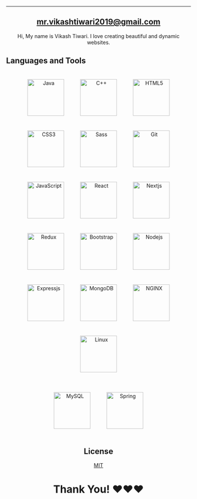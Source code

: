 

###

<div align="center">
  <a href="https://www.linkedin.com/in/vikashtiwarii/" target="_blank">
  
  </a>

  
</div>
<hr/>

<div align="center">
<h2>
    <a href="mailto:mr.vikashtiwari2019@gmail.com">mr.vikashtiwari2019@gmail.com</a>
</h2>
Hi,
My name is Vikash Tiwari.
I love creating beautiful and dynamic websites.
  
</div>

## Languages and Tools  
<div align="center">  
<a href="http://getbem.com/" target="_blank"><img style="margin: 20px" src="https://cdn.worldvectorlogo.com/logos/java.svg" alt="Java" height="100" /></a>
<a href="http://getbem.com/" target="_blank"><img style="margin: 20px" src="https://profilinator.rishav.dev/skills-assets/cplusplus-original.svg" alt="C++" height="100" /></a>
<a href="https://en.wikipedia.org/wiki/HTML5" target="_blank"><img style="margin: 20px" src="https://profilinator.rishav.dev/skills-assets/html5-original-wordmark.svg" alt="HTML5" height="100" /></a> 
<a href="https://www.w3schools.com/css/" target="_blank"><img style="margin: 20px" src="https://profilinator.rishav.dev/skills-assets/css3-original-wordmark.svg" alt="CSS3" height="100" /></a>  
<a href="https://sass-lang.com/" target="_blank"><img style="margin: 20px" src="https://profilinator.rishav.dev/skills-assets/sass-original.svg" alt="Sass" height="100" /></a>  
<a href="https://github.com/" target="_blank"><img style="margin: 20px" src="https://profilinator.rishav.dev/skills-assets/git-scm-icon.svg" alt="Git" height="100" /></a>  
<a href="https://www.javascript.com/" target="_blank"><img style="margin: 20px" src="https://profilinator.rishav.dev/skills-assets/javascript-original.svg" alt="JavaScript" height="100" /></a>  
<a href="https://reactjs.org/" target="_blank"><img style="margin: 20px" src="https://profilinator.rishav.dev/skills-assets/react-original-wordmark.svg" alt="React" height="100" /></a>  
<a href="https://reactjs.org/" target="_blank"><img style="margin: 20px" src="https://upload.wikimedia.org/wikipedia/commons/thumb/8/8e/Nextjs-logo.svg/2560px-Nextjs-logo.svg.png" alt="Nextjs" height="100" /></a>  
<a href="https://redux.js.org/" target="_blank"><img style="margin: 20px" src="https://profilinator.rishav.dev/skills-assets/redux-original.svg" alt="Redux" height="100" /></a>  
<a href="https://getbootstrap.com/docs/3.4/javascript/" target="_blank"><img style="margin: 20px" src="https://profilinator.rishav.dev/skills-assets/bootstrap-plain.svg" alt="Bootstrap" height="100" /></a>
<a href="http://getbem.com/" target="_blank"><img style="margin: 20px" src="https://profilinator.rishav.dev/skills-assets/nodejs-original-wordmark.svg" alt="Nodejs" height="100" /></a> 
<a href="http://getbem.com/" target="_blank"><img style="margin: 20px" src="https://profilinator.rishav.dev/skills-assets/express-original-wordmark.svg" alt="Expressjs" height="100" /></a>  
<a href="http://getbem.com/" target="_blank"><img style="margin: 20px" src="https://profilinator.rishav.dev/skills-assets/mongodb-original-wordmark.svg" alt="MongoDB" height="100" /></a>  
<a href="http://getbem.com/" target="_blank"><img style="margin: 20px" src="https://profilinator.rishav.dev/skills-assets/nginx-original.svg" alt="NGINX" height="100" /></a>
<a href="http://getbem.com/" target="_blank"><img style="margin: 20px" src="https://profilinator.rishav.dev/skills-assets/linux-original.svg" alt="Linux" height="100" /></a>

<a href="http://getbem.com/" target="_blank"><img style="margin: 20px" src="https://www.svgrepo.com/show/303251/mysql-logo.svg" alt="MySQL" height="100" /></a>
<a href="http://getbem.com/" target="_blank"><img style="margin: 20px" src="https://upload.wikimedia.org/wikipedia/commons/thumb/4/44/Spring_Framework_Logo_2018.svg/800px-Spring_Framework_Logo_2018.svg.png" alt="Spring" height="100" /></a>


## License
[MIT](https://choosealicense.com/licenses/mit/)

# Thank You! ❤️❤️❤️

